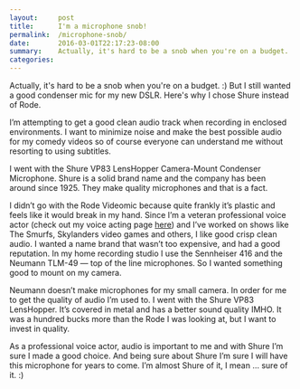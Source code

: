 ```yaml
---
layout:     post
title:      I'm a microphone snob!
permalink:  /microphone-snob/ 
date:       2016-03-01T22:17:23-08:00
summary:    Actually, it's hard to be a snob when you're on a budget. :) But I still wanted a good condenser mic for my new DSLR. Here's why I chose Shure instead of Rode.
categories:
---
```


Actually, it's hard to be a snob when you're on a budget. :) But I still wanted a good condenser mic for my new DSLR. Here's why I chose Shure instead of Rode.

I’m attempting to get a good clean audio track when recording in enclosed environments. I want to minimize noise and make the best possible audio for my comedy videos so of course everyone can understand me without resorting to using subtitles. 

I went with the Shure VP83 LensHopper Camera-Mount Condenser Microphone. Shure is a solid brand name and the company has been around since 1925. They make quality microphones and that is a fact.

  I didn’t go with the Rode Videomic because quite frankly it’s plastic and feels like it would break in my hand. Since I’m a veteran professional voice actor (check out my voice acting page <a href="http://www.voicecomic.com/" target="new">here</a>) and I’ve worked on shows like The Smurfs, Skylanders video games and others, I like good crisp clean audio. I wanted a name brand that wasn’t too expensive, and had a good reputation. In my home recording studio I use the Sennheiser 416 and the Neumann TLM-49 — top of the line microphones. So I wanted something good to mount on my camera.

Neumann doesn’t make microphones for my small camera. In order for me to get the quality of audio I’m used to. I went with the Shure VP83 LensHopper. It’s covered in metal and has a better sound quality IMHO. It was a hundred bucks more than the Rode I was looking at, but I want to invest in quality.

As a professional voice actor, audio is important to me and with Shure I’m sure I made a good choice. And being sure about Shure I’m sure I will have this microphone for years to come. I’m almost Shure of it, I mean … sure of it. :)

